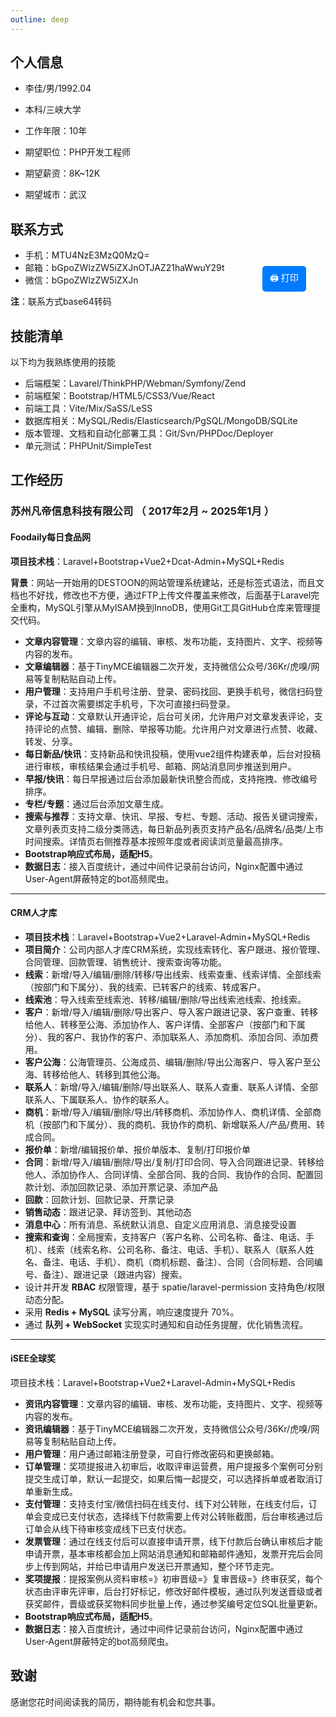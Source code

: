 ```yaml
---
outline: deep
---
```


<button onclick="window.print();" class="print-btn">🖨️ 打印</button>

## 个人信息

- 李佳/男/1992.04
- 本科/三峡大学
- 工作年限：10年

- 期望职位：PHP开发工程师
- 期望薪资：8K~12K
- 期望城市：武汉


## 联系方式

- 手机：MTU4NzE3MzQ0MzQ=
- 邮箱：bGpoZWlzZW5iZXJnOTJAZ21haWwuY29t
- 微信：bGpoZWlzZW5iZXJn

**注**：联系方式base64转码


## 技能清单

以下均为我熟练使用的技能

- 后端框架：Lavarel/ThinkPHP/Webman/Symfony/Zend
- 前端框架：Bootstrap/HTML5/CSS3/Vue/React
- 前端工具：Vite/Mix/SaSS/LeSS
- 数据库相关：MySQL/Redis/Elasticsearch/PgSQL/MongoDB/SQLite
- 版本管理、文档和自动化部署工具：Git/Svn/PHPDoc/Deployer
- 单元测试：PHPUnit/SimpleTest

## 工作经历

### 苏州凡帝信息科技有限公司 （ 2017年2月 ~ 2025年1月 ）

#### Foodaily每日食品网

**项目技术栈**：Laravel+Bootstrap+Vue2+Dcat-Admin+MySQL+Redis

**背景**：网站一开始用的DESTOON的网站管理系统建站，还是标签式语法，而且文档也不好找，修改也不方便，通过FTP上传文件覆盖来修改，后面基于Laravel完全重构，MySQL引擎从MyISAM换到InnoDB，使用Git工具GitHub仓库来管理提交代码。

- **文章内容管理**：文章内容的编辑、审核、发布功能，支持图片、文字、视频等内容的发布。
- **文章编辑器**：基于TinyMCE编辑器二次开发，支持微信公众号/36Kr/虎嗅/网易等复制粘贴自动上传。
- **用户管理**：支持用户手机号注册、登录、密码找回、更换手机号，微信扫码登录，不过首次需要绑定手机号，下次可直接扫码登录。
- **评论与互动**：文章默认开通评论，后台可关闭，允许用户对文章发表评论，支持评论的点赞、编辑、删除、举报等功能。允许用户对文章进行点赞、收藏、转发、分享。
- **每日新品/快讯**：支持新品和快讯投稿，使用vue2组件构建表单，后台对投稿进行审核，审核结果会通过手机号、邮箱、网站消息同步推送到用户。
- **早报/快讯**：每日早报通过后台添加最新快讯整合而成，支持拖拽、修改编号排序。
- **专栏/专题**：通过后台添加文章生成。
- **搜索与推荐**：支持文章、快讯、早报、专栏、专题、活动、报告关键词搜索，文章列表页支持二级分类筛选，每日新品列表页支持产品名/品牌名/品类/上市时间搜索。详情页右侧推荐基本按照年度或者阅读浏览量最高排序。
- **Bootstrap响应式布局，适配H5**。
- **数据日志**：接入百度统计，通过中间件记录前台访问，Nginx配置中通过User-Agent屏蔽特定的bot高频爬虫。

---

#### CRM人才库

- **项目技术栈**：Laravel+Bootstrap+Vue2+Laravel-Admin+MySQL+Redis
- **项目简介**：公司内部人才库CRM系统，实现线索转化、客户跟进、报价管理、合同管理、回款管理、销售统计、搜索查询等功能。
- **线索**：新增/导入/编辑/删除/转移/导出线索、线索查重、线索详情、全部线索（按部门和下属分）、我的线索、已转客户的线索、转成客户。
- **线索池**：导入线索至线索池、转移/编辑/删除/导出线索池线索、抢线索。
- **客户**：新增/导入/编辑/删除/导出客户、导入客户跟进记录、客户查重、转移给他人、转移至公海、添加协作人、客户详情、全部客户（按部门和下属分）、我的客户、我协作的客户、添加联系人、添加商机、添加合同、添加费用。
- **客户公海**：公海管理员、公海成员、编辑/删除/导出公海客户、导入客户至公海、转移给他人、转移到其他公海。
- **联系人**：新增/导入/编辑/删除/导出联系人、联系人查重、联系人详情、全部联系人、下属联系人、协作的联系人。
- **商机**：新增/导入/编辑/删除/导出/转移商机、添加协作人、商机详情、全部商机（按部门和下属分）、我的商机、我协作的商机、新增联系人/产品/费用、转成合同。
- **报价单**：新增/编辑报价单、报价单版本、复制/打印报价单
- **合同**：新增/导入/编辑/删除/导出/复制/打印合同、导入合同跟进记录、转移给他人、添加协作人、合同详情、全部合同、我的合同、我协作的合同、配置回款计划、添加回款记录、添加开票记录、添加产品
- **回款**：回款计划、回款记录、开票记录
- **销售动态**：跟进记录、拜访签到、其他动态
- **消息中心**：所有消息、系统默认消息、自定义应用消息、消息接受设置
- **搜索和查询**：全局搜索，支持客户（客户名称、公司名称、备注、电话、手机）、线索（线索名称、公司名称、备注、电话、手机）、联系人（联系人姓名、备注、电话、手机）、商机（商机标题、备注）、合同（合同标题、合同编号、备注）、跟进记录（跟进内容）搜索。
- 设计并开发 **RBAC** 权限管理，基于 spatie/laravel-permission 支持角色/权限动态分配。
- 采用 **Redis + MySQL** 读写分离，响应速度提升 70%。
- 通过 **队列 + WebSocket** 实现实时通知和自动任务提醒，优化销售流程。

---

#### iSEE全球奖

项目技术栈：Laravel+Bootstrap+Vue2+Laravel-Admin+MySQL+Redis

- **资讯内容管理**：文章内容的编辑、审核、发布功能，支持图片、文字、视频等内容的发布。
- **资讯编辑器**：基于TinyMCE编辑器二次开发，支持微信公众号/36Kr/虎嗅/网易等复制粘贴自动上传。
- **用户管理**：用户通过邮箱注册登录，可自行修改密码和更换邮箱。
- **订单管理**：奖项提报进入初审后，收取评审运营费，用户提报多个案例可分别提交生成订单，默认一起提交，如果后悔一起提交，可以选择拆单或者取消订单重新生成。
- **支付管理**：支持支付宝/微信扫码在线支付、线下对公转账，在线支付后，订单会变成已支付状态，选择线下付款需要上传对公转账截图，后台审核通过后订单会从线下待审核变成线下已支付状态。
- **发票管理**：通过在线支付后可以直接申请开票，线下付款后台确认审核后才能申请开票，基本审核都会加上网站消息通知和邮箱邮件通知，发票开完后会同步上传到网站，并给已申请用户发送已开票通知，整个环节走完。
- **奖项提报**：提报案例从资料审核=》初审晋级=》复审晋级=》终审获奖，每个状态由评审先评审，后台打好标记，修改好邮件模板，通过队列发送晋级或者获奖邮件，晋级或获奖物料同步批量上传，通过参奖编号定位SQL批量更新。
- **Bootstrap响应式布局，适配H5**。
- **数据日志**：接入百度统计，通过中间件记录前台访问，Nginx配置中通过User-Agent屏蔽特定的bot高频爬虫。
     
## 致谢
感谢您花时间阅读我的简历，期待能有机会和您共事。

<style>
/* 打印按钮 */
.print-btn {
    position: fixed;
    top: 12%;
    right: 27%;
    padding: 8px 12px;
    background: #007bff;
    color: white;
    border: none;
    border-radius: 5px;
    cursor: pointer;
    font-size: 14px;
    z-index: 999;
}
.print-btn:hover {
    background: #0056b3;
}

/* 让按钮不出现在打印页面 */
@media print {
    .print-btn {
        display: none;
    }
    /* 隐藏导航栏和侧边栏 */
    .VPNav, .VPLocalNav, .VPSidebar, .VPFooter, .VPDocFooter {
        display: none;
    }
    
    /* 调整正文宽度 */
    .VPDoc {
        max-width: 100%;
    }
}
</style>